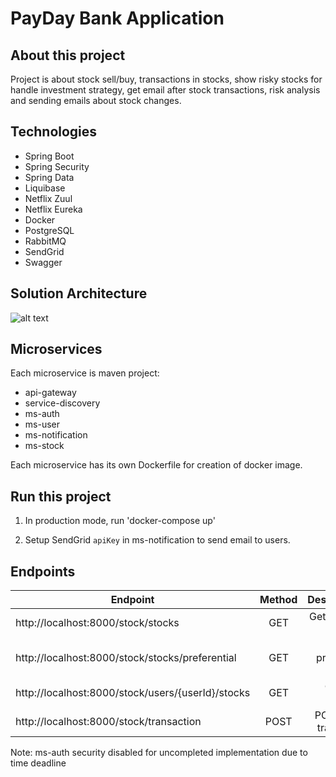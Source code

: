 # PayDay Bank Application

## About this project
Project is about stock sell/buy, transactions in stocks, show risky stocks for handle investment strategy, get email after stock transactions, risk analysis and sending emails about stock changes.

## Technologies

- Spring Boot
- Spring Security
- Spring Data
- Liquibase
- Netflix Zuul
- Netflix Eureka
- Docker
- PostgreSQL
- RabbitMQ
- SendGrid
- Swagger

## Solution Architecture
![alt text](https://github.com/shahriyar-ibar/payday/blob/master/Payday%20Architecture.png)

## Microservices

Each microservice is maven project:
- api-gateway
- service-discovery
- ms-auth
- ms-user
- ms-notification
- ms-stock

 Each microservice has its own Dockerfile for creation of docker image.

## Run this project

1. In production mode, run 'docker-compose up'

2. Setup SendGrid `apiKey` in ms-notification to send email to users.

## Endpoints

| Endpoint                                          | Method            | Desccription                  |
| -------------                                     |:-------------:    | -----:                        |
| http://localhost:8000/stock/stocks                | GET               | Get available stocks          |
| http://localhost:8000/stock/stocks/preferential   | GET               | Get preferential stocks       |
| http://localhost:8000/stock/users/{userId}/stocks | GET               | Get users stocks              |
| http://localhost:8000/stock/transaction           | POST              | POST stock transaction        |

Note: ms-auth security disabled for uncompleted implementation due to time deadline